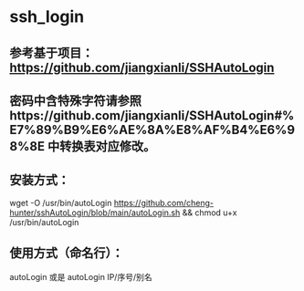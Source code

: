 # ssh_login
## 参考基于项目： https://github.com/jiangxianli/SSHAutoLogin 
## 密码中含特殊字符请参照https://github.com/jiangxianli/SSHAutoLogin#%E7%89%B9%E6%AE%8A%E8%AF%B4%E6%98%8E 中转换表对应修改。 
## 安装方式：
  wget -O /usr/bin/autoLogin  https://github.com/cheng-hunter/sshAutoLogin/blob/main/autoLogin.sh   && chmod u+x /usr/bin/autoLogin
## 使用方式（命名行）：
  autoLogin 或是 autoLogin IP/序号/别名
  
